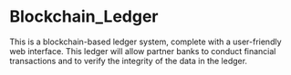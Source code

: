 # Blockchain_Ledger
This is a blockchain-based ledger system, complete with a user-friendly web interface. This ledger will allow partner banks to conduct financial transactions and to verify the integrity of the data in the ledger.
